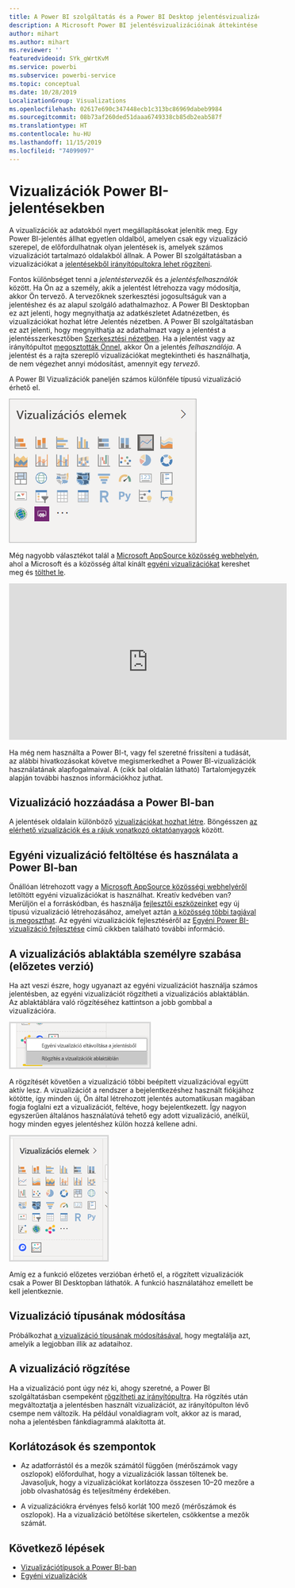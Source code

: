 ```yaml
---
title: A Power BI szolgáltatás és a Power BI Desktop jelentésvizualizációinak áttekintése
description: A Microsoft Power BI jelentésvizualizációinak áttekintése.
author: mihart
ms.author: mihart
ms.reviewer: ''
featuredvideoid: SYk_gWrtKvM
ms.service: powerbi
ms.subservice: powerbi-service
ms.topic: conceptual
ms.date: 10/28/2019
LocalizationGroup: Visualizations
ms.openlocfilehash: 02617e690c347448ecb1c313bc86969dabeb9984
ms.sourcegitcommit: 08b73af260ded51daaa6749338cb85db2eab587f
ms.translationtype: HT
ms.contentlocale: hu-HU
ms.lasthandoff: 11/15/2019
ms.locfileid: "74099097"
---
```

# <a name="visualizations-in-power-bi-reports"></a>Vizualizációk Power BI-jelentésekben

A vizualizációk az adatokból nyert megállapításokat jelenítik meg. Egy Power BI-jelentés állhat egyetlen oldalból, amelyen csak egy vizualizáció szerepel, de előfordulhatnak olyan jelentések is, amelyek számos vizualizációt tartalmazó oldalakból állnak. A Power BI szolgáltatásban a vizualizációkat a [jelentésekből irányítópultokra lehet rögzíteni](../service-dashboard-pin-tile-from-report.md).

Fontos különbséget tenni a *jelentéstervezők* és a *jelentésfelhasználók* között.  Ha Ön az a személy, akik a jelentést létrehozza vagy módosítja, akkor Ön tervező.  A tervezőknek szerkesztési jogosultságuk van a jelentéshez és az alapul szolgáló adathalmazhoz. A Power BI Desktopban ez azt jelenti, hogy megnyithatja az adatkészletet Adatnézetben, és vizualizációkat hozhat létre Jelentés nézetben. A Power BI szolgáltatásban ez azt jelenti, hogy megnyithatja az adathalmazt vagy a jelentést a jelentésszerkesztőben [Szerkesztési nézetben](../consumer/end-user-reading-view.md). Ha a jelentést vagy az irányítópultot [megosztották Önnel](../consumer/end-user-shared-with-me.md), akkor Ön a jelentés *felhasználója*. A jelentést és a rajta szereplő vizualizációkat megtekintheti és használhatja, de nem végezhet annyi módosítást, amennyit egy *tervező*.

A Power BI Vizualizációk paneljén számos különféle típusú vizualizáció érhető el.

![az egyes vizualizációs típusok ikonjait tartalmazó ablaktábla](media/power-bi-report-visualizations/power-bi-icons.png)

Még nagyobb választékot talál a [Microsoft AppSource közösség webhelyén](https://appsource.microsoft.com), ahol a Microsoft és a közösség által kínált [egyéni vizualizációkat](../developer/visuals/custom-visual-develop-tutorial.md) kereshet meg és [tölthet le](https://appsource.microsoft.com/marketplace/apps?page=1&product=power-bi-visuals).

<iframe width="560" height="315" src="https://www.youtube.com/embed/SYk_gWrtKvM?list=PL1N57mwBHtN0JFoKSR0n-tBkUJHeMP2cP" frameborder="0" allowfullscreen></iframe>


Ha még nem használta a Power BI-t, vagy fel szeretné frissíteni a tudását, az alábbi hivatkozásokat követve megismerkedhet a Power BI-vizualizációk használatának alapfogalmaival.  A (cikk bal oldalán látható) Tartalomjegyzék alapján további hasznos információkhoz juthat.

## <a name="add-a-visualization-in-power-bi"></a>Vizualizáció hozzáadása a Power BI-ban

A jelentések oldalain különböző [vizualizációkat hozhat létre](power-bi-report-add-visualizations-i.md). Böngésszen [az elérhető vizualizációk és a rájuk vonatkozó oktatóanyagok](power-bi-visualization-types-for-reports-and-q-and-a.md) között. 

## <a name="upload-a-custom-visualization-and-use-it-in-power-bi"></a>Egyéni vizualizáció feltöltése és használata a Power BI-ban

Önállóan létrehozott vagy a [Microsoft AppSource közösségi webhelyéről](https://appsource.microsoft.com/marketplace/apps?product=power-bi-visuals) letöltött egyéni vizualizációkat is használhat. Kreatív kedvében van? Merüljön el a forráskódban, és használja [fejlesztői eszközeinket](../developer/visuals/custom-visual-develop-tutorial.md) egy új típusú vizualizáció létrehozásához, amelyet aztán [a közösség többi tagjával is megoszthat](../developer/office-store.md). Az egyéni vizualizációk fejlesztéséről az [Egyéni Power BI-vizualizáció fejlesztése](../developer/visuals/custom-visual-develop-tutorial.md) című cikkben található további információ.

## <a name="personalize-your-visualization-pane-preview"></a>A vizualizációs ablaktábla személyre szabása (előzetes verzió)

Ha azt veszi észre, hogy ugyanazt az egyéni vizualizációt használja számos jelentésben, az egyéni vizualizációt rögzítheti a vizualizációs ablaktáblán. Az ablaktáblára való rögzítéséhez kattintson a jobb gombbal a vizualizációra.

![Rögzítés a vizualizációs ablaktáblára](media/power-bi-report-visualizations/power-bi-pin-custom-visual-option.png)

A rögzítését követően a vizualizáció többi beépített vizualizációval együtt aktív lesz. A vizualizációt a rendszer a bejelentkezéshez használt fiókjához kötötte, így minden új, Ön által létrehozott jelentés automatikusan magában fogja foglalni ezt a vizualizációt, feltéve, hogy bejelentkezett. Így nagyon egyszerűen általános használatúvá tehető egy adott vizualizáció, anélkül, hogy minden egyes jelentéshez külön hozzá kellene adni.

![Személyre szabott vizualizációs ablaktábla](media/power-bi-report-visualizations/power-bi-personalized-visualization-pane.png)

Amíg ez a funkció előzetes verzióban érhető el, a rögzített vizualizációk csak a Power BI Desktopban láthatók. A funkció használatához emellett be kell jelentkeznie.

## <a name="change-the-visualization-type"></a>Vizualizáció típusának módosítása

Próbálkozhat [a vizualizáció típusának módosításával](power-bi-report-change-visualization-type.md), hogy megtalálja azt, amelyik a legjobban illik az adataihoz.

## <a name="pin-the-visualization"></a>A vizualizáció rögzítése

Ha a vizualizáció pont úgy néz ki, ahogy szeretné, a Power BI szolgáltatásban csempeként [rögzítheti az irányítópultra](../service-dashboard-pin-tile-from-report.md). Ha rögzítés után megváltoztatja a jelentésben használt vizualizációt, az irányítópulton lévő csempe nem változik. Ha például vonaldiagram volt, akkor az is marad, noha a jelentésben fánkdiagrammá alakította át.

## <a name="limitations-and-considerations"></a>Korlátozások és szempontok
- Az adatforrástól és a mezők számától függően (mérőszámok vagy oszlopok) előfordulhat, hogy a vizualizációk lassan töltenek be.  Javasoljuk, hogy a vizualizációkat korlátozza összesen 10–20 mezőre a jobb olvashatóság és teljesítmény érdekében. 

- A vizualizációkra érvényes felső korlát 100 mező (mérőszámok és oszlopok). Ha a vizualizáció betöltése sikertelen, csökkentse a mezők számát.   

## <a name="next-steps"></a>Következő lépések

* [Vizualizációtípusok a Power BI-ban](power-bi-visualization-types-for-reports-and-q-and-a.md)
* [Egyéni vizualizációk](../developer/power-bi-custom-visuals.md)
